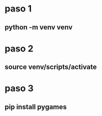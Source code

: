 # paso 1
## python -m venv venv

# paso 2
## source venv/scripts/activate

# paso 3
## pip install pygames